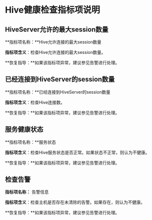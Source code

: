 # Hive健康检查指标项说明<a name="ZH-CN_TOPIC_0035251751"></a>

## HiveServer允许的最大session数量<a name="section16062967111623"></a>

**指标项名称：**Hive允许连接的最大session数量

**指标项含义**：检查Hive允许连接的最大session数量。

**恢复指导：**如果该指标项异常，建议参见告警进行处理。

## 已经连接到HiveServer的session数量<a name="section21582305111624"></a>

**指标项名称：**已经连接到HiveServer的session数量

**指标项含义**：检查Hive连接数。

**恢复指导：**如果该指标项异常，建议参见告警进行处理。

## 服务健康状态<a name="section26557638111625"></a>

**指标项名称：**服务状态

**指标项含义**：检查Hive服务状态是否正常。如果状态不正常，则认为不健康。

**恢复指导：**如果该指标项异常，建议参见告警进行处理。

## 检查告警<a name="section6868120111625"></a>

**指标项名称：**  告警信息

**指标项含义**：检查主机是否存在未清除的告警。如果存在，则认为不健康。

**恢复指导：**如果该指标项异常，建议参见告警进行处理。

